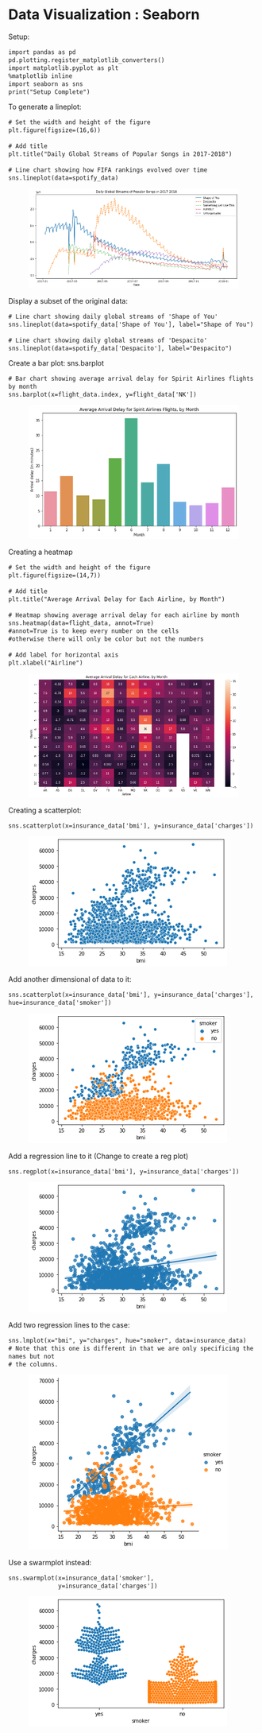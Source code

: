 # Data Visualization : Seaborn

Setup:

```
import pandas as pd
pd.plotting.register_matplotlib_converters()
import matplotlib.pyplot as plt
%matplotlib inline
import seaborn as sns
print("Setup Complete")
```

To generate a lineplot:&#x20;

```
# Set the width and height of the figure
plt.figure(figsize=(16,6))

# Add title
plt.title("Daily Global Streams of Popular Songs in 2017-2018")

# Line chart showing how FIFA rankings evolved over time 
sns.lineplot(data=spotify_data)
```

<figure><img src=".gitbook/assets/image (6).png" alt=""><figcaption></figcaption></figure>

Display a subset of the original data:&#x20;

```
# Line chart showing daily global streams of 'Shape of You'
sns.lineplot(data=spotify_data['Shape of You'], label="Shape of You")

# Line chart showing daily global streams of 'Despacito'
sns.lineplot(data=spotify_data['Despacito'], label="Despacito")
```



Create a bar plot: sns.barplot

```
# Bar chart showing average arrival delay for Spirit Airlines flights by month
sns.barplot(x=flight_data.index, y=flight_data['NK'])
```

<figure><img src=".gitbook/assets/image (11).png" alt=""><figcaption></figcaption></figure>



Creating a heatmap

```
# Set the width and height of the figure
plt.figure(figsize=(14,7))

# Add title
plt.title("Average Arrival Delay for Each Airline, by Month")

# Heatmap showing average arrival delay for each airline by month
sns.heatmap(data=flight_data, annot=True)
#annot=True is to keep every number on the cells
#otherwise there will only be color but not the numbers

# Add label for horizontal axis
plt.xlabel("Airline")
```

<figure><img src=".gitbook/assets/image (5).png" alt=""><figcaption></figcaption></figure>

Creating a scatterplot:

```
sns.scatterplot(x=insurance_data['bmi'], y=insurance_data['charges'])
```

<figure><img src=".gitbook/assets/image (8).png" alt=""><figcaption></figcaption></figure>

Add another dimensional of data to it:

```
sns.scatterplot(x=insurance_data['bmi'], y=insurance_data['charges'], hue=insurance_data['smoker'])
```

<figure><img src=".gitbook/assets/image (3).png" alt=""><figcaption></figcaption></figure>



Add a regression line to it (Change to create a reg plot)

```
sns.regplot(x=insurance_data['bmi'], y=insurance_data['charges'])
```

<figure><img src=".gitbook/assets/image (10).png" alt=""><figcaption></figcaption></figure>



Add two regression lines to the case:

```
sns.lmplot(x="bmi", y="charges", hue="smoker", data=insurance_data)
# Note that this one is different in that we are only specificing the names but not 
# the columns.
```

<figure><img src=".gitbook/assets/image (1).png" alt=""><figcaption></figcaption></figure>



Use a swarmplot instead:

```
sns.swarmplot(x=insurance_data['smoker'],
              y=insurance_data['charges'])
```

<figure><img src=".gitbook/assets/image (7).png" alt=""><figcaption></figcaption></figure>
